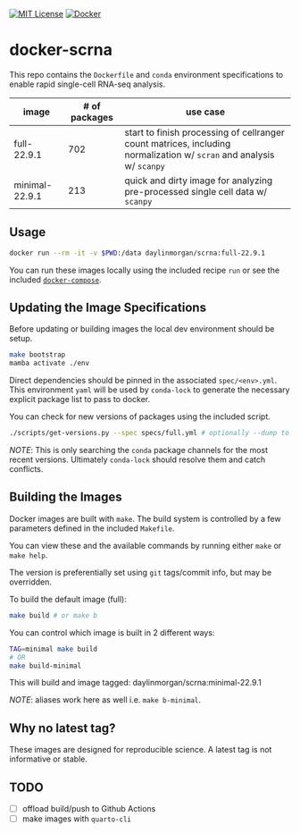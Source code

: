 <!-- DO NOT EDIT BY HAND -->
<!-- Edit tmpl/README.tmpl.md -->
<!-- to regenerate: make README.md -->

[![MIT License][license-shield]][license-url]
[![Docker][docker-shield]][docker-url]

# docker-scrna

This repo contains the `Dockerfile` and `conda` environment specifications to enable rapid single-cell RNA-seq analysis.

| image | # of packages | use case |
|---|---|---|
|full-22.9.1| 702 | start to finish processing of cellranger count matrices, including normalization w/ `scran` and analysis w/ `scanpy` |
|minimal-22.9.1 | 213 | quick and dirty image for analyzing pre-processed single cell data w/ `scanpy`

## Usage

```bash
docker run --rm -it -v $PWD:/data daylinmorgan/scrna:full-22.9.1
```

You can run these images locally using the included recipe `run` or see the included [`docker-compose`](./docker-compose.yml).

## Updating the Image Specifications

Before updating or building images the local dev environment should be setup.

```bash
make bootstrap
mamba activate ./env
```

Direct dependencies should be pinned in the associated `spec/<env>.yml`.
This environment `yaml` will be used by `conda-lock`
to generate the necessary explicit package list to pass to docker.

You can check for new versions of packages using the included script.

```bash
./scripts/get-versions.py --spec specs/full.yml # optionally --dump to output a new yaml with max versions
```

*NOTE*: This is only searching the `conda` package channels for the most recent versions. Ultimately
`conda-lock` should resolve them and catch conflicts.

## Building the Images

Docker images are built with `make`.
The build system is controlled by a few parameters defined in the included `Makefile`.

You can view these and the available commands by running either `make` or `make help`.

The version is preferentially set using `git` tags/commit info, but may be overridden.

To build the default image (full):

```bash
make build # or make b
```

You can control which image is built in 2 different ways:
```bash
TAG=minimal make build
# OR
make build-minimal
```
This will build and image tagged: daylinmorgan/scrna:minimal-22.9.1

*NOTE*: aliases work here as well i.e. `make b-minimal`.

## Why no latest tag?

These images are designed for reproducible science. A latest tag is not informative or stable.

## TODO

- [ ] offload build/push to Github Actions
- [ ] make images with `quarto-cli`

<!-- [docker-shield]: https://img.shields.io/docker/v/daylinmorgan/scrna?label=docker -->
[docker-shield]: https://img.shields.io/badge/Docker-2CA5E0?&logo=docker&logoColor=white
[docker-url]: https://hub.docker.com/repository/docker/daylinmorgan/scrna
[license-shield]: https://img.shields.io/github/license/daylinmorgan/docker-scrna.svg
[license-url]: https://github.com/daylinmorgan/docker-scrna/blob/main/LICENSE
